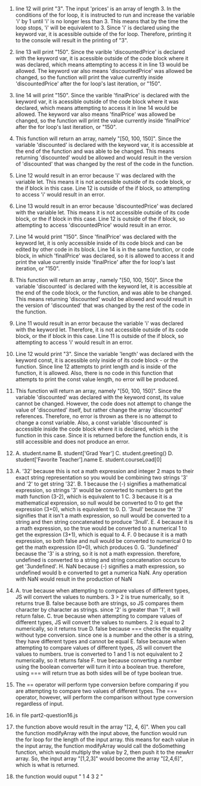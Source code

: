 1. line 12 will print "3". The input 'prices' is an array of length 3. In the conditions of the for loop, it is instructed to run and increase the variable 'i' by 1 until 'i' is no longer less than 3. This means that by the time the loop stops, 'i' will be equivalent to 3. Since 'i' is declared using the keyword var, it is acessible outside of the for loop. Therefore, printing it to the console will result in the printing of "3". 

2. line 13 will print "150". Since the varible 'discountedPrice' is declared with the keyword var, it is acessible outside of the code block where it was declared, which means attempting to access it in line 13 would be allowed. The keyword var also means 'discountedPrice' was allowed be changed, so the function will print the value currently inside 'discountedPrice' after the for loop's last iteration, or "150". 
   
3. line 14 will print "150". Since the varible 'finalPrice' is declared with the keyword var, it is acessible outside of the code block where it was declared, which means attempting to access it in line 14 would be allowed. The keyword var also means 'finalPrice' was allowed be changed, so the function will print the value currently inside 'finalPrice' after the for loop's last iteration, or "150". 

4. This function will return an array, namely "[50, 100, 150]". Since the variable 'discounted' is declared with the keyword var, it is accessible at the end of the function and was able to be changed. This means returning 'discounted' would be allowed and would result in the version of 'discounted' that was changed by the rest of the code in the function.

5. Line 12 would result in an error because 'i' was declared with the variable let. This means it is not accessible outside of its code block, or the if block in this case. Line 12 is outside of the if block, so attempting to access 'i' would result in an error. 

6. Line 13 would result in an error because 'discountedPrice' was declared with the variable let. This means it is not accessible outside of its code block, or the if block in this case. Line 12 is outside of the if block, so attempting to access 'discountedPrice' would result in an error. 

7. Line 14 would print "150". Since 'finalPrice' was declared with the keyword let, it is only accessible inside of its code block and can be edited by other code in its block. Line 14 is in the same function, or code block, in which 'finalPrice' was declared, so it is allowed to access it and print the value currently inside 'finalPrice' after the for loop's last iteration, or "150".
   
8. This function will return an array , namely "[50, 100, 150]". Since the variable 'discounted' is declared with the keyword let, it is accessible at the end of the code block, or the function, and was able to be changed. This means returning 'discounted' would be allowed and would result in the version of 'discounted' that was changed by the rest of the code in the function.

9. Line 11 would result in an error because the variable 'i' was declared with the keyword let. Therefore, it is not accessible outside of its code block, or the if block in this case. Line 11 is outside of the if block, so attempting to access 'i' would result in an error. 
    
10. Line 12 would print "3". Since the variable 'length' was declared with the keyword const, it is acessible only inside of its code block - or the function. Since line 12 attempts to print length and is inside of the function, it is allowed. Also, there is no code in this function that attempts to print the const value length, no error will be produced.
     
11. This function will return an array, namely "[50, 100, 150]". Since the variable 'discounted' was declared with the keyword const, its value cannot be changed. However, the code does not attempt to change the value of 'discounted' itself, but rather change the array 'discounted' references. Therefore, no error is thrown as there is no attempt to change a const variable. Also, a const variable 'discounted' is accessible inside the code block where it is declared, which is the function in this case. Since it is returned before the function ends, it is still accessible and does not produce an error. 

12. 
    A. student.name
    B. student['Grad Year']
    C. student.greeting()
    D. student['Favorite Teacher'].name
    E. student.courseLoad[0]

13. 
    A. '32' because this is not a math expression and integer 2 maps to their exact string representation so you would be combining two strings '3' and '2' to get string '32'. 
    B. 1 because the (-) signifies a mathematical expression, so strings '3' would be converted to numbers to get the math function (3-2), which is equivalent to 1
    C. 3 because it is a mathematical expression, so null would be converted to 0 to get the expression (3+0), which is equivalent to 0.
    D. '3null' because the '3' signifies that it isn't a math expression, so null would be converted to a string and then string concatenated to produce '3null'.
    E. 4 because it is a math expression, so the true would be converted to a numerical 1 to get the expression (3+1), which is equal to 4.
    F. 0 because it is a math expression, so both false and null would be converted to numerical 0 to get the math expression (0+0), which produces 0.
    G. '3undefined' because the '3' is a string, so it is not a math expression. therefore, undefined is converted to a string and string concatenation occurs to get '3undefined'.
    H. NaN because (-) signifies a math expression, so undefined would b e converted to get a numerica NaN. Any operation with NaN would result in the production of NaN

14. 
    A. true because when attempting to compare values of different types, JS will convert the values to numbers. 3 > 2 is true numerically, so it returns true
    B. false because both are strings, so JS compares them character by character as strings. since '2' is greater than '1', it will return false. 
    C. true because when attempting to compare values of different types, JS will convert the values to numbers. 2 is equal to 2 numerically, so it returns true
    D. false because === checks the equality without type conversion. since one is a number and the other is a string, they have different types and cannot be equal
    E. false because when attempting to compare values of different types, JS will convert the values to numbers. true is converted to 1 and 1 is not equivalent to 2 numerically, so it returns false
    F. true because converting a number using the boolean converter will turn it into a boolean true. therefore, using === will return true as both sides will be of type boolean true. 

15. The == operator will perform type conversion before comparing if you are attempting to compare two values of different types. The === operator, however, will perform the comparison without type conversion regardless of input. 

16. in file part2-question16.js

17. the function above would result in the array "[2, 4, 6]". When you call the function modifyArray with the input above, the function would run the for loop for the length of the input array. this means for each value in the input array, the function modifyArray would call the doSomething function, which would multiply the value by 2, then push it to the newArr array. So, the input array "[1,2,3]" would become the array "[2,4,6]", which is what is returned. 

19. the function would ouput "
    1
    4
    3
    2
"
